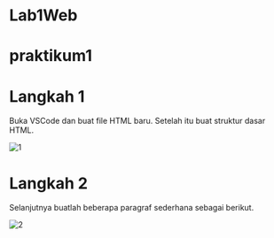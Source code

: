 # Lab1Web
# praktikum1

# Langkah 1

Buka VSCode dan buat file HTML baru. Setelah itu buat struktur dasar HTML.

![1](https://user-images.githubusercontent.com/81818405/113481627-bd939a00-94c4-11eb-8bd6-28308ac3baee.PNG)

# Langkah 2
Selanjutnya buatlah beberapa paragraf sederhana sebagai berikut.

![2](https://user-images.githubusercontent.com/81818405/113481692-224ef480-94c5-11eb-9f4c-acb4583793d8.PNG)

